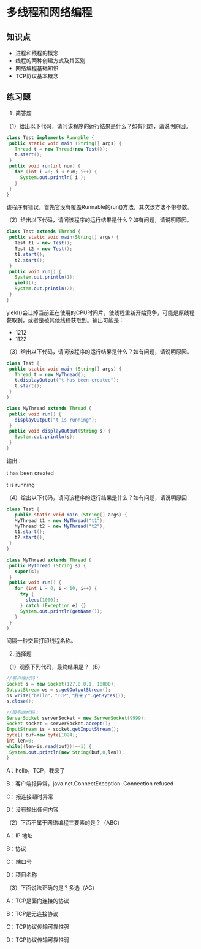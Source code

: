 # 多线程和网络编程

## 知识点

* 进程和线程的概念
* 线程的两种创建方式及其区别
* 网络编程基础知识
* TCP协议基本概念

## 练习题

1. 简答题

 （1）给出以下代码，请问该程序的运行结果是什么？如有问题，请说明原因。

 ```java
class Test implements Runnable {
  public static void main (String[] args) {
    Thread t = new Thread(new Test());
    t.start();
  }
  public void run(int num) {
    for (int i =0; i < num; i++) {
      System.out.println( i );
    }
  }
} 
 ```

该程序有错误，首先它没有覆盖Runnable的run()方法，其次该方法不带参数。

（2）给出以下代码，请问该程序的运行结果是什么？如有问题，请说明原因。

 ```java
class Test extends Thread {
  public static void main(String[] args) {
    Test t1 = new Test();
    Test t2 = new Test();
    t1.start();
    t2.start();
  }
  public void run() {
    System.out.println(1);
    yield();
    System.out.println(2);
  }
}
 ```

yield()会让掉当前正在使用的CPU时间片，使线程重新开始竞争，可能是原线程获取到，或者是被其他线程获取到。输出可能是：

* 1212
* 1122

（3）给出以下代码，请问该程序的运行结果是什么？如有问题，请说明原因。

 ```java
class Test {
  public static void main (String[] args) {
    Thread t = new MyThread();
    t.displayOutput("t has been created");
    t.start();
  }
}

class MyThread extends Thread {
  public void run() {
    displayOutput("t is running");
  }
  public void displayOutput(String s) {
    System.out.println(s);
  }
}
 ```

输出：

t has been created

t is running

（4）给出以下代码，请问该程序的运行结果是什么？如有问题，请说明原因

 ```java
class Test {
	public static void main (String[] args) {
    MyThread t1 = new MyThread("t1");
    MyThread t2 = new MyThread("t2");
    t1.start();
    t2.start();
  }
}

class MyThread extends Thread {
  public MyThread (String s) {
    super(s);
  }
  public void run() {
    for (int i = 0; i < 10; i++) {
      try {
        sleep(1000);
      } catch (Exception e) {}
      System.out.println(getName());
    }
  }
}
 ```

间隔一秒交替打印线程名称。

2. 选择题

 （1）观察下列代码，最终结果是？（B）

 ```java
//客户端代码：
Socket s = new Socket(127.0.0.1, 10000);
OutputStream os = s.getOutputStream();
os.write("hello"，"TCP","我来了".getBytes());
s.close();

//服务端代码：
ServerSocket serverSocket = new ServerSocket(9999);
Socket socket = serverSocket.accept();
InputStream is = socket.getInputStream();
byte[] buf=new byte[1024];
int len=0;
while((len=is.read(buf))!=-1) {
  System.out.println(new String(buf,0,len));
}
 ```

A：hello，TCP，我来了

B：客户端报异常，java.net.ConnectException: Connection refused

C：报连接超时异常

D：没有输出任何内容

（2）下面不属于网络编程三要素的是？（ABC）

A：IP 地址

B：协议

C：端口号

D：项目名称

（3）下面说法正确的是？多选（AC）

A：TCP是面向连接的协议

B：TCP是无连接协议

C：TCP协议传输可靠性强

D：TCP协议传输可靠性弱